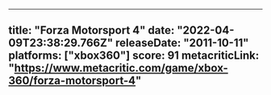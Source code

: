 
---
title: "Forza Motorsport 4"
date: "2022-04-09T23:38:29.766Z"
releaseDate: "2011-10-11"
platforms: ["xbox360"]
score: 91
metacriticLink: "https://www.metacritic.com/game/xbox-360/forza-motorsport-4"
---
